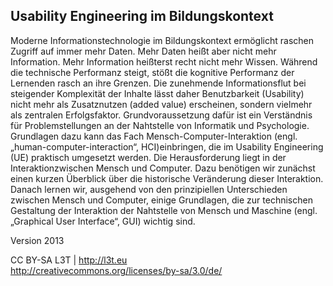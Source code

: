 ## Usability Engineering im Bildungskontext

Moderne Informationstechnologie im Bildungskontext ermöglicht raschen Zugriff auf immer mehr Daten. Mehr Daten heißt aber nicht mehr Information. Mehr Information heißterst recht nicht mehr Wissen. Während die technische Performanz steigt, stößt die kognitive Performanz der Lernenden rasch an ihre Grenzen. Die zunehmende Informationsflut bei steigender Komplexität der Inhalte lässt daher Benutzbarkeit (Usability) nicht mehr als Zusatznutzen (added value) erscheinen, sondern vielmehr als zentralen Erfolgsfaktor. Grundvoraussetzung dafür ist ein Verständnis für Problemstellungen an der Nahtstelle von Informatik und Psychologie. Grundlagen dazu kann das Fach Mensch-Computer-Interaktion (engl. „human-computer-interaction“, HCI)einbringen, die im Usability Engineering (UE) praktisch umgesetzt werden. Die Herausforderung liegt in der Interaktionzwischen Mensch und Computer. Dazu benötigen wir zunächst einen kurzen Überblick über die historische Veränderung dieser Interaktion. Danach lernen wir, ausgehend von den prinzipiellen Unterschieden zwischen Mensch und Computer, einige Grundlagen, die zur technischen Gestaltung der Interaktion der Nahtstelle von Mensch und Maschine (engl. „Graphical User Interface“, GUI) wichtig sind.


Version 2013

CC BY-SA L3T | http://l3t.eu  
http://creativecommons.org/licenses/by-sa/3.0/de/
